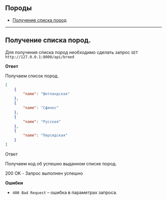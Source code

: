 ## Породы
+ [Получение списка пород](#get_all_breeds)


---

<a name="get-access_token"></a>
## Получение списка пород.

Для получения списка пород необходимо сделать запрос `GET http://127.0.0.1:8000/api/breed`


**Ответ**

Получаем список пород.

```json
[
    {
        "name": "Шотландская"
    },
    {
        "name": "Сфинкс"
    },
    {
        "name": "Русская"
    },
    {
        "name": "Персидская"
    }
]
```
Ответ

Получаем код об успешно выданном списке пород.

200 OK - Запрос выполнен успешно

**Ошибки**

* `400 Bad Request` – ошибка в параметрах запроса.